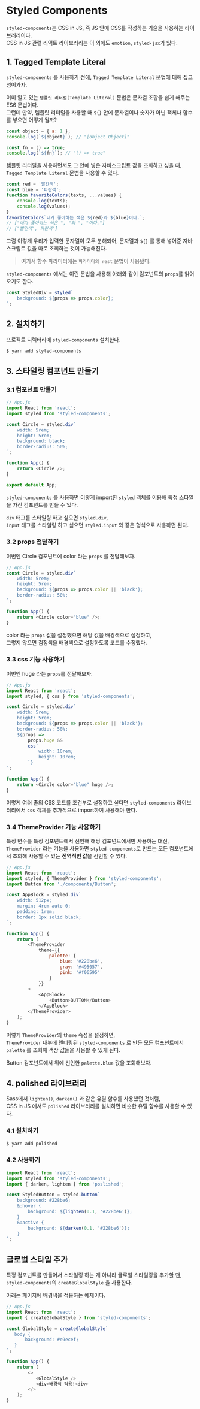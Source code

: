 # Styled Components

`styled-components`는 CSS in JS, 즉 JS 안에 CSS를 작성하는 기술을 사용하는 라이브러리이다.     
CSS in JS 관련 리액트 라이브러리는 이 외에도 `emotion`, `styled-jsx`가 있다. 




## 1. Tagged Template Literal 

`styled-components` 를 사용하기 전에, `Tagged Template Literal` 문법에 대해 짚고 넘어가자. 

이미 알고 있는 `템플릿 리터럴(Template Literal)` 문법은 문자열 조합을 쉽게 해주는 ES6 문법이다.    
그런데 만약, 템플릿 리터럴을 사용할 때 `${}` 안에 문자열이나 숫자가 아닌 객체나 함수를 넣으면 어떻게 될까?

```js
const object = { a: 1 };
console.log(`${object}`); // "[object Object]"

const fn = () => true;
console.log(`${fn}`); // "() => true"
```

템플릿 리터럴을 사용하면서도 그 안에 넣은 자바스크립트 값을 조회하고 싶을 때, `Tagged Template Literal` 문법을 사용할 수 있다. 

```js
const red = '빨간색';
const blue = '파란색';
function favoriteColors(texts, ...values) {
    console.log(texts);
    console.log(values);
}
favoriteColors`내가 좋아하는 색은 ${red}와 ${blue}이다.`;
// ["내가 좋아하는 색은 ", "와 ", "이다."]
// ["빨간색", 파란색"]
```

그럼 이렇게 우리가 입력한 문자열이 모두 분해되어, 문자열과 `${}` 를 통해 넣어준 자바스크립트 값을 따로 조회하는 것이 가능해진다. 

> 여기서 함수 파라미터에는 `파라미터의 rest` 문법이 사용됐다.    

`styled-components` 에서는 이런 문법을 사용해 아래와 같이 컴포넌트의 `props`를 읽어오기도 한다. 

```js
const StyledDiv = styled`
    background: ${props => props.color};
`;
``` 




## 2. 설치하기

프로젝트 디렉터리에 `styled-components` 설치한다. 

```js
$ yarn add styled-components
```




## 3. 스타일링 컴포넌트 만들기

### 3.1 컴포넌트 만들기

```js
// App.js
import React from 'react';
import styled from 'styled-components';

const Circle = styled.div`
    width: 5rem;
    height: 5rem;
    background: black;
    border-radius: 50%;
`;

function App() {
    return <Circle />;
}

export default App;
```

`styled-components` 를 사용하면 이렇게 import한 `styled` 객체를 이용해 특정 스타일을 가진 컴포넌트를 만들 수 있다.

`div` 태그를 스타일링 하고 싶으면 `styled.div`,    
`input` 태그를 스타일링 하고 싶으면 `styled.input` 와 같은 형식으로 사용하면 된다. 


### 3.2 props 전달하기 

이번엔 Circle 컴포넌트에 color 라는 `props` 를 전달해보자.

```js
// App.js
const Circle = styled.div`
    width: 5rem;
    height: 5rem;
    background: ${props => props.color || 'black'};
    border-radius: 50%;
`;

function App() {
    return <Circle color="blue" />;
}
```

color 라는 `props` 값을 설정했으면 해당 값을 배경색으로 설정하고,     
그렇지 않으면 검정색을 배경색으로 설정하도록 코드를 수정했다. 


### 3.3 css 기능 사용하기

이번엔 huge 라는 `props`를 전달해보자.

```js
// App.js
import React from 'react';
import styled, { css } from 'styled-components';

const Circle = styled.div`
    width: 5rem;
    height: 5rem;
    background: ${props => props.color || 'black'};
    border-radius: 50%;
    ${props =>
        props.huge && 
        css`
            width: 10rem;
            height: 10rem;
        `}
`;

function App() {
    return <Circle color="blue" huge />;
}
```

이렇게 여러 줄의 CSS 코드를 조건부로 설정하고 싶다면 `styled-components` 라이브러리에서 `css` 객체를 추가적으로 import하여 사용해야 한다. 


### 3.4 ThemeProvider 기능 사용하기

특정 변수를 특정 컴포넌트에서 선언해 해당 컴포넌트에서만 사용하는 대신,       
`ThemeProvider` 라는 기능을 사용하면 `styled-components`로 만드는 모든 컴포넌트에서 조회해 사용할 수 있는 **전역적인 값**을 선언할 수 있다. 

```js
// App.js
import React from 'react';
import styled, { ThemeProvider } from 'styled-components';
import Button from './components/Button';

const AppBlock = styled.div`
    width: 512px;
    margin: 4rem auto 0;
    padding: 1rem;
    border: 1px solid black;
`;

function App() {
    return (
        <ThemeProvider
            theme={{
                palette: {
                    blue: '#228be6',
                    gray: '#495057',
                    pink: '#f06595'
                }
            }}
        >
            <AppBlock>
                <Button>BUTTON</Button>
            </AppBlock>
        </ThemeProvider>
    );
}
``` 

이렇게 `ThemeProvider`의 `theme` 속성을 설정하면,    
`ThemeProvider` 내부에 렌더링된 `styled-components` 로 만든 모든 컴포넌트에서 `palette` 를 조회해 색상 값들을 사용할 수 있게 된다. 

Button 컴포넌트에서 위에 선언한 `palette.blue` 값을 조회해보자.




## 4. polished 라이브러리 

Sass에서 `lighten()`, `darken()` 과 같은 유틸 함수를 사용했던 것처럼,    
CSS in JS 에서도 `polished` 라이브러리를 설치하면 비슷한 유틸 함수를 사용할 수 있다. 


### 4.1 설치하기

```js
$ yarn add polished
```

### 4.2 사용하기

```js
import React from 'react';
import styled from 'styled-components';
import { darken, lighten } from 'poslished';

const StyledButton = styled.button`
    background: #228be6;
    &:hover {
        background: ${lighten(0.1, '#228be6')};
    }
    &:active {
        background: ${darken(0.1, '#228be6')};
    }
`;
```





## 글로벌 스타일 추가

특정 컴포넌트를 만들어서 스타일링 하는 게 아니라 글로벌 스타일링을 추가할 땐,  
 `styled-components`의 `createGlobalStyle` 을 사용한다.

아래는 페이지에 배경색을 적용하는 예제이다.

```js
// App.js
import React from 'react';
import { createGlobalStyle } from 'styled-components';

const GlobalStyle = createGlobalStyle`
   body {
       background: #e9ecef;
   }
`;

function App() {
    return (
        <>
           <GlobalStyle />
           <div>배경색 적용!<div>
        </>
    );
}
```
